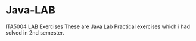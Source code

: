 # Java-LAB
ITA5004 LAB Exercises
These are Java Lab Practical exercises which i had solved in 2nd semester.

